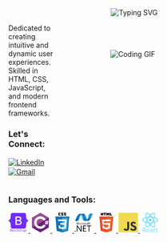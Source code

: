 
<div align="center">
    <img src="https://readme-typing-svg.demolab.com/?lines=Welcome+Stranger;I+am+Mayar+Mohamed;A+Passionate+Frontend+Developer&font=Times+New+Roman&center=true&width=400&height=100&duration=3000&pause=300&color=0000FF" alt="Typing SVG">
</div>


<div style="display: flex; align-items: center;">
  <div style="flex: 1;">
    <p>Dedicated to creating intuitive and dynamic user experiences. Skilled in HTML, CSS, JavaScript, and modern frontend frameworks.</p>
    <h3>Let's Connect:</h3>
    <p>
      <a href="https://linkedin.com/in/mayar-issa" target="blank"><img align="center" src="https://raw.githubusercontent.com/rahuldkjain/github-profile-readme-generator/master/src/images/icons/Social/linked-in-alt.svg" alt="LinkedIn" height="30" width="40" /></a>
      <a href="mailto:mayarissawork@gmail.com"><img align="center" src="https://img.icons8.com/fluent/48/000000/gmail.png" alt="Gmail" height="30" width="40" /></a>
    </p>
  </div>
  <div style="flex: 1; text-align: center;">

</div> <div style="flex: 1;"> <img align="right" src="https://media.giphy.com/media/L1R1tvI9svkIWwpVYr/giphy.gif" alt="Coding GIF" width="300" height="200"> </div> 

  </div>
</div>

<h3>Languages and Tools:</h3>
<p>
  <a href="https://getbootstrap.com" target="_blank" rel="noreferrer"> <img src="https://raw.githubusercontent.com/devicons/devicon/master/icons/bootstrap/bootstrap-plain-wordmark.svg" alt="Bootstrap" width="40" height="40"/> </a>
  <a href="https://www.w3schools.com/cs/" target="_blank" rel="noreferrer"> <img src="https://raw.githubusercontent.com/devicons/devicon/master/icons/csharp/csharp-original.svg" alt="C#" width="40" height="40"/> </a>
  <a href="https://www.w3schools.com/css/" target="_blank" rel="noreferrer"> <img src="https://raw.githubusercontent.com/devicons/devicon/master/icons/css3/css3-original-wordmark.svg" alt="CSS3" width="40" height="40"/> </a>
  <a href="https://dotnet.microsoft.com/" target="_blank" rel="noreferrer"> <img src="https://raw.githubusercontent.com/devicons/devicon/master/icons/dot-net/dot-net-original-wordmark.svg" alt=".NET" width="40" height="40"/> </a>
  <a href="https://www.w3.org/html/" target="_blank" rel="noreferrer"> <img src="https://raw.githubusercontent.com/devicons/devicon/master/icons/html5/html5-original-wordmark.svg" alt="HTML5" width="40" height="40"/> </a>
  <a href="https://developer.mozilla.org/en-US/docs/Web/JavaScript" target="_blank" rel="noreferrer"> <img src="https://raw.githubusercontent.com/devicons/devicon/master/icons/javascript/javascript-original.svg" alt="JavaScript" width="40" height="40"/> </a>
  <a href="https://reactjs.org/" target="_blank" rel="noreferrer"> <img src="https://raw.githubusercontent.com/devicons/devicon/master/icons/react/react-original-wordmark.svg" alt="React" width="40" height="40"/> </a>
</p>
